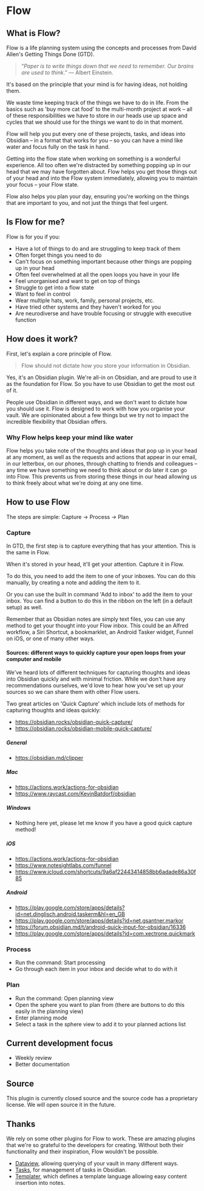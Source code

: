 # Flow

## What is Flow?

Flow is a life planning system using the concepts and processes from David Allen's Getting Things Done (GTD).

> “_Paper is to write things down that we need to remember. Our brains are used to think_.” ― Albert Einstein.

It's based on the principle that your mind is for having ideas, not holding them.

We waste time keeping track of the things we have to do in life. From the basics such as 'buy more cat food' to the multi-month project at work – all of these responsibilities we have to store in our heads use up space and cycles that we should use for the things we want to do in that moment.

Flow will help you put every one of these projects, tasks, and ideas into Obsidian – in a format that works for you – so you can have a mind like water and focus fully on the task in hand.

Getting into the flow state when working on something is a wonderful experience. All too often we're distracted by something popping up in our head that we may have forgotten about. Flow helps you get those things out of your head and into the Flow system immediately, allowing you to maintain your focus – your Flow state.

Flow also helps you plan your day, ensuring you're working on the things that are important to you, and not just the things that feel urgent.

## Is Flow for me?

Flow is for you if you:

- Have a lot of things to do and are struggling to keep track of them
- Often forget things you need to do
- Can't focus on something important because other things are popping up in your head
- Often feel overwhelmed at all the open loops you have in your life
- Feel unorganised and want to get on top of things
- Struggle to get into a flow state
- Want to feel in control
- Wear multiple hats, work, family, personal projects, etc.
- Have tried other systems and they haven't worked for you
- Are neurodiverse and have trouble focusing or struggle with executive function

## How does it work?

First, let's explain a core principle of Flow.

> Flow should not dictate how you store your information in Obsidian.

Yes, it's an Obsidian plugin. We're all-in on Obsidian, and are proud to use it as the foundation for Flow. So you have to use Obsidian to get the most out of it.

People use Obsidian in different ways, and we don't want to dictate how you should use it. Flow is designed to work with how you organise your vault. We are opinionated about a few things but we try not to impact the incredible flexibility that Obsidian offers.

### Why Flow helps keep your mind like water

Flow helps you take note of the thoughts and ideas that pop up in your head at any moment, as well as the requests and actions that appear in our email, in our letterbox, on our phones, through chatting to friends and colleagues – any time we have something we need to think about or do later it can go into Flow. This prevents us from storing these things in our head allowing us to think freely about what we're doing at any one time.

## How to use Flow

The steps are simple: Capture -> Process -> Plan

### Capture

In GTD, the first step is to capture everything that has your attention. This is the same in Flow.

When it's stored in your head, it'll get your attention. Capture it in Flow.

To do this, you need to add the item to one of your inboxes. You can do this manually, by creating a note and adding the item to it.

Or you can use the built in command 'Add to inbox' to add the item to your inbox. You can find a button to do this in the ribbon on the left (in a default setup) as well.

Remember that as Obsidian notes are simply text files, you can use any method to get your thought into your Flow inbox. This could be an Alfred workflow, a Siri Shortcut, a bookmarklet, an Android Tasker widget, Funnel on iOS, or one of many other ways.

#### Sources: different ways to quickly capture your open loops from your computer and mobile

We've heard lots of different techniques for capturing thoughts and ideas into Obsidian quickly and with minimal friction. While we don't have any recommendations ourselves, we'd love to hear how you've set up your sources so we can share them with other Flow users.

Two great articles on 'Quick Capture' which include lots of methods for capturing thoughts and ideas quickly:

- https://obsidian.rocks/obsidian-quick-capture/
- https://obsidian.rocks/obsidian-mobile-quick-capture/

##### General

- https://obsidian.md/clipper

##### Mac

- https://actions.work/actions-for-obsidian
- https://www.raycast.com/KevinBatdorf/obsidian

##### Windows

- Nothing here yet, please let me know if you have a good quick capture method!

##### iOS

- https://actions.work/actions-for-obsidian
- https://www.notesightlabs.com/funnel
- https://www.icloud.com/shortcuts/9a6af22443414858bb6adade86a30f85

##### Android

- https://play.google.com/store/apps/details?id=net.dinglisch.android.taskerm&hl=en_GB
- https://play.google.com/store/apps/details?id=net.gsantner.markor
- https://forum.obsidian.md/t/android-quick-input-for-obsidian/16336
- https://play.google.com/store/apps/details?id=com.xectrone.quickmark

### Process

- Run the command: Start processing
- Go through each item in your inbox and decide what to do with it

### Plan

- Run the command: Open planning view
- Open the sphere you want to plan from (there are buttons to do this easily in the planning view)
- Enter planning mode
- Select a task in the sphere view to add it to your planned actions list

## Current development focus

- Weekly review
- Better documentation

## Source

This plugin is currently closed source and the source code has a proprietary license. We will open source it in the future.

## Thanks

We rely on some other plugins for Flow to work. These are amazing plugins that we're so grateful to the developers for creating. Without both their functionality and their inspiration, Flow wouldn't be possible.

- [Dataview](https://github.com/blacksmithgu/obsidian-dataview/tree/master), allowing querying of your vault in many different ways.
- [Tasks](https://github.com/obsidian-tasks-group/obsidian-tasks), for management of tasks in Obsidian.
- [Templater](https://github.com/SilentVoid13/Templater), which defines a template language allowing easy content insertion into notes.
